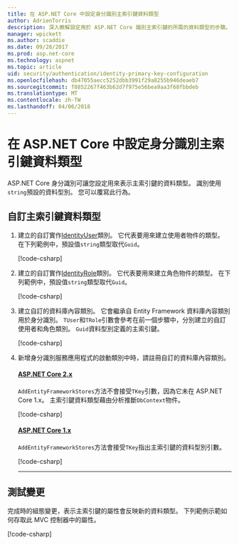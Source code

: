 ```yaml
---
title: 在 ASP.NET Core 中設定身分識別主索引鍵資料類型
author: AdrienTorris
description: 深入瞭解設定用於 ASP.NET Core 識別主索引鍵的所需的資料類型的步驟。
manager: wpickett
ms.author: scaddie
ms.date: 09/28/2017
ms.prod: asp.net-core
ms.technology: aspnet
ms.topic: article
uid: security/authentication/identity-primary-key-configuration
ms.openlocfilehash: db47055aecc5252dbb3991f29a8255b946deaeb7
ms.sourcegitcommit: f8852267f463b62d7f975e56bea9aa3f68fbbdeb
ms.translationtype: MT
ms.contentlocale: zh-TW
ms.lasthandoff: 04/06/2018
---
```

# <a name="configure-identity-primary-key-data-type-in-aspnet-core"></a>在 ASP.NET Core 中設定身分識別主索引鍵資料類型

ASP.NET Core 身分識別可讓您設定用來表示主索引鍵的資料類型。 識別使用`string`預設的資料型別。 您可以覆寫此行為。

## <a name="customize-the-primary-key-data-type"></a>自訂主索引鍵資料類型

1. 建立的自訂實作[IdentityUser](https://docs.microsoft.com/aspnet/core/api/microsoft.aspnetcore.identity.entityframeworkcore.identityuser-1)類別。 它代表要用來建立使用者物件的類型。 在下列範例中，預設值`string`類型取代`Guid`。

    [!code-csharp[](identity/sample/src/ASPNET-IdentityDemo-PrimaryKeysConfig/Models/ApplicationUser.cs?highlight=4&range=7-13)]

2. 建立的自訂實作[IdentityRole](https://docs.microsoft.com/aspnet/core/api/microsoft.aspnetcore.identity.entityframeworkcore.identityrole-1)類別。 它代表要用來建立角色物件的類型。 在下列範例中，預設值`string`類型取代`Guid`。

    [!code-csharp[](identity/sample/src/ASPNET-IdentityDemo-PrimaryKeysConfig/Models/ApplicationRole.cs?highlight=3&range=7-12)]

3. 建立自訂的資料庫內容類別。 它會繼承自 Entity Framework 資料庫內容類別用於身分識別。 `TUser`和`TRole`引數會參考在前一個步驟中，分別建立的自訂使用者和角色類別。 `Guid`資料型別定義的主索引鍵。

    [!code-csharp[](identity/sample/src/ASPNET-IdentityDemo-PrimaryKeysConfig/Data/ApplicationDbContext.cs?highlight=3&range=9-26)]

4. 新增身分識別服務應用程式的啟動類別中時，請註冊自訂的資料庫內容類別。

   #### <a name="aspnet-core-2xtabaspnetcore2x"></a>[ASP.NET Core 2.x](#tab/aspnetcore2x/)
    `AddEntityFrameworkStores`方法不會接受`TKey`引數，因為它未在 ASP.NET Core 1.x。 主索引鍵資料類型藉由分析推斷`DbContext`物件。

    [!code-csharp[](identity/sample/src/ASPNETv2-IdentityDemo-PrimaryKeysConfig/Startup.cs?highlight=6-8&range=25-37)]

   #### <a name="aspnet-core-1xtabaspnetcore1x"></a>[ASP.NET Core 1.x](#tab/aspnetcore1x/)
    `AddEntityFrameworkStores`方法會接受`TKey`指出主索引鍵的資料型別引數。

    [!code-csharp[](identity/sample/src/ASPNET-IdentityDemo-PrimaryKeysConfig/Startup.cs?highlight=9-11&range=39-55)]

   * * *
## <a name="test-the-changes"></a>測試變更

完成時的組態變更，表示主索引鍵的屬性會反映新的資料類型。 下列範例示範如何存取此 MVC 控制器中的屬性。

[!code-csharp[](identity/sample/src/ASPNET-IdentityDemo-PrimaryKeysConfig/Controllers/AccountController.cs?name=snippet_GetCurrentUserId&highlight=6)]

